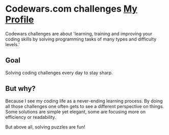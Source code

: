 # Codewars.com challenges <a target="_blank" href="https://www.codewars.com/users/majileaf/stats" >My Profile</a>
Codewars challenges are about 'learning, training and improving your coding skills by solving programming tasks of many types and difficulty levels.'

## Goal
Solving coding challenges every day to stay sharp.

## But why?
Because I see my coding life as a never-ending learning process. By doing all those challenges one often gets to see a different perspective on things. Some solutions are simple yet elegant, some are focusing more on efficiency or readability. 

But above all, solving puzzles are fun!